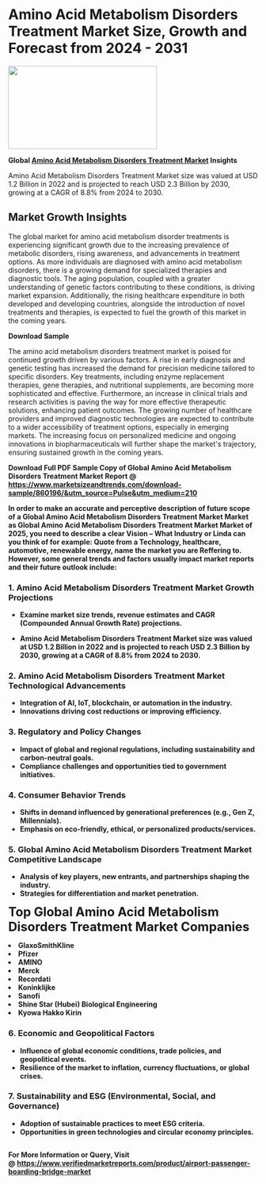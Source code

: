 <H1>Amino Acid Metabolism Disorders Treatment Market Size, Growth and Forecast from 2024 - 2031</H1><img class="aligncenter size-medium wp-image-584254" src="https://thirdeyenews.in/wp-content/uploads/2024/09/Global-Market-Research-300x168.jpeg" alt="" width="300" height="168" /><p><strong>Global&nbsp;<a href="https://www.marketsizeandtrends.com/download-sample/860196/&amp;utm_source=Pulse&amp;utm_medium=210">Amino Acid Metabolism Disorders Treatment Market</a> Insights</strong></p><p>Amino Acid Metabolism Disorders Treatment Market size was valued at USD 1.2 Billion in 2022 and is projected to reach USD 2.3 Billion by 2030, growing at a CAGR of 8.8% from 2024 to 2030.</p><p><h2>Market Growth Insights</h2> <p>The global market for amino acid metabolism disorder treatments is experiencing significant growth due to the increasing prevalence of metabolic disorders, rising awareness, and advancements in treatment options. As more individuals are diagnosed with amino acid metabolism disorders, there is a growing demand for specialized therapies and diagnostic tools. The aging population, coupled with a greater understanding of genetic factors contributing to these conditions, is driving market expansion. Additionally, the rising healthcare expenditure in both developed and developing countries, alongside the introduction of novel treatments and therapies, is expected to fuel the growth of this market in the coming years.</p> <p><strong>Download Sample</strong></p> <p>The amino acid metabolism disorders treatment market is poised for continued growth driven by various factors. A rise in early diagnosis and genetic testing has increased the demand for precision medicine tailored to specific disorders. Key treatments, including enzyme replacement therapies, gene therapies, and nutritional supplements, are becoming more sophisticated and effective. Furthermore, an increase in clinical trials and research activities is paving the way for more effective therapeutic solutions, enhancing patient outcomes. The growing number of healthcare providers and improved diagnostic technologies are expected to contribute to a wider accessibility of treatment options, especially in emerging markets. The increasing focus on personalized medicine and ongoing innovations in biopharmaceuticals will further shape the market's trajectory, ensuring sustained growth in the coming years.</p> <p><strong></p><p><span class=""><strong>Download Full PDF Sample Copy of Global Amino Acid Metabolism Disorders Treatment Market Report</strong> @ <a href="https://www.marketsizeandtrends.com/download-sample/860196/&amp;utm_source=Pulse&amp;utm_medium=210" target="_blank">https://www.marketsizeandtrends.com/download-sample/860196/&amp;utm_source=Pulse&amp;utm_medium=210</a></span></p><p>In order to make an accurate and perceptive description of future scope of a Global&nbsp;Amino Acid Metabolism Disorders Treatment Market Market as Global&nbsp;Amino Acid Metabolism Disorders Treatment Market Market of 2025, you need to describe a clear Vision &ndash; What Industry or Linda can you think of for example: Quote from a Technology, healthcare, automotive, renewable energy, name the market you are Reffering to. However, some general trends and factors usually impact market reports and their future outlook include:</p><h3>1.&nbsp;<strong>Amino Acid Metabolism Disorders Treatment Market Growth Projections</strong></h3><ul><li>Examine market size trends, revenue estimates and CAGR (Compounded Annual Growth Rate) projections.</li><li><p>Amino Acid Metabolism Disorders Treatment Market size was valued at USD 1.2 Billion in 2022 and is projected to reach USD 2.3 Billion by 2030, growing at a CAGR of 8.8% from 2024 to 2030.</p></li></ul><h3>2.&nbsp;<strong>Amino Acid Metabolism Disorders Treatment Market Technological Advancements</strong></h3><ul><li>Integration of AI, IoT, blockchain, or automation in the industry.</li><li>Innovations driving cost reductions or improving efficiency.</li></ul><h3>3.&nbsp;<strong>Regulatory and Policy Changes</strong></h3><ul><li>Impact of global and regional regulations, including sustainability and carbon-neutral goals.</li><li>Compliance challenges and opportunities tied to government initiatives.</li></ul><h3>4.&nbsp;<strong>Consumer Behavior Trends</strong></h3><ul><li>Shifts in demand influenced by generational preferences (e.g., Gen Z, Millennials).</li><li>Emphasis on eco-friendly, ethical, or personalized products/services.</li></ul><h3>5.&nbsp;<strong>Global Amino Acid Metabolism Disorders Treatment Market Competitive Landscape</strong></h3><ul><li>Analysis of key players, new entrants, and partnerships shaping the industry.</li><li>Strategies for differentiation and market penetration.</li></ul><p data-pm-slice="1 1 []"><span style="color: inherit; font-family: inherit; font-size: 25px;">Top Global Amino Acid Metabolism Disorders Treatment Market Companies</span></p><div class="" data-test-id=""><p><li>GlaxoSmithKline</li><li> Pfizer</li><li> AMINO</li><li> Merck</li><li> Recordati</li><li> Koninklijke</li><li> Sanofi</li><li> Shine Star (Hubei) Biological Engineering</li><li> Kyowa Hakko Kirin</li></p></div><h3>6.&nbsp;<strong>Economic and Geopolitical Factors</strong></h3><ul><li>Influence of global economic conditions, trade policies, and geopolitical events.</li><li>Resilience of the market to inflation, currency fluctuations, or global crises.</li></ul><h3>7.&nbsp;<strong>Sustainability and ESG (Environmental, Social, and Governance)</strong></h3><ul><li>Adoption of sustainable practices to meet ESG criteria.</li><li>Opportunities in green technologies and circular economy principles.</li></ul><h2><strong style="font-size: 14px;">For More Information or Query, Visit @&nbsp;</strong><a style="background-color: #ffffff; font-size: 14px;" href="https://www.marketsizeandtrends.com/report/amino-acid-metabolism-disorders-treatment-market/" target="_blank">https://www.verifiedmarketreports.com/product/airport-passenger-boarding-bridge-market</a></h2>
